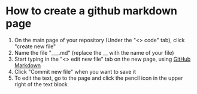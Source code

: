 # How to create a github markdown page

1. On the main page of your repository (Under the "<> code" tab), click "create new file"
2. Name the file "\_\__.md" (replace the \_\_ with the name of your file)
3. Start typing in the "<> edit new file" tab on the new page, using [GitHub Markdown](https://guides.github.com/pdfs/markdown-cheatsheet-online.pdf)
4. Click "Commit new file" when you want to save it
5. To edit the text, go to the page and click the pencil icon in the upper right of the text block
